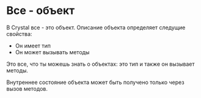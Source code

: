 # Все - объект

В Crystal все - это объект. Описание объекта определяет следущие свойства:

* Он имеет тип
* Он может вызывать методы

Это все, что ты можешь знать о объектах: это тип и также он вызывает методы.

Внутреннее состояние объекта может быть получено только через вызов методов.
